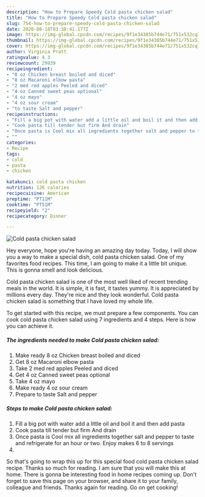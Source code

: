 ```yaml
---
description: "How to Prepare Speedy Cold pasta chicken salad"
title: "How to Prepare Speedy Cold pasta chicken salad"
slug: 754-how-to-prepare-speedy-cold-pasta-chicken-salad
date: 2020-08-18T03:38:41.177Z
image: https://img-global.cpcdn.com/recipes/9f1e34385b744e71/751x532cq70/cold-pasta-chicken-salad-recipe-main-photo.jpg
thumbnail: https://img-global.cpcdn.com/recipes/9f1e34385b744e71/751x532cq70/cold-pasta-chicken-salad-recipe-main-photo.jpg
cover: https://img-global.cpcdn.com/recipes/9f1e34385b744e71/751x532cq70/cold-pasta-chicken-salad-recipe-main-photo.jpg
author: Virginia Pratt
ratingvalue: 4.3
reviewcount: 29939
recipeingredient:
- "8 oz Chicken breast boiled and diced"
- "8 oz Macaroni elbow pasta"
- "2 med red apples Peeled and diced"
- "4 oz Canned sweet peas optional"
- "4 oz mayo"
- "4 oz sour cream"
- "to taste Salt and pepper"
recipeinstructions:
- "Fill a big pot with water add a little oil and boil it and then add pasta"
- "Cook pasta till tender but firm And drain"
- "Once pasta is Cool mix all ingredients together salt and pepper to taste and refrigerate for an hour or two. Enjoy makes 6 to 8 servings"
- ""
categories:
- Recipe
tags:
- cold
- pasta
- chicken

katakunci: cold pasta chicken 
nutrition: 126 calories
recipecuisine: American
preptime: "PT11M"
cooktime: "PT51M"
recipeyield: "2"
recipecategory: Dinner

---
```



![Cold pasta chicken salad](https://img-global.cpcdn.com/recipes/9f1e34385b744e71/751x532cq70/cold-pasta-chicken-salad-recipe-main-photo.jpg)

Hey everyone, hope you're having an amazing day today. Today, I will show you a way to make a special dish, cold pasta chicken salad. One of my favorites food recipes. This time, I am going to make it a little bit unique. This is gonna smell and look delicious.



Cold pasta chicken salad is one of the most well liked of recent trending meals in the world. It is simple, it is fast, it tastes yummy. It is appreciated by millions every day. They're nice and they look wonderful. Cold pasta chicken salad is something that I have loved my whole life.


To get started with this recipe, we must prepare a few components. You can cook cold pasta chicken salad using 7 ingredients and 4 steps. Here is how you can achieve it.

<!--inarticleads1-->

##### The ingredients needed to make Cold pasta chicken salad:

1. Make ready 8 oz Chicken breast boiled and diced
1. Get 8 oz Macaroni elbow pasta
1. Take 2 med red apples Peeled and diced
1. Get 4 oz Canned sweet peas optional
1. Take 4 oz mayo
1. Make ready 4 oz sour cream
1. Prepare to taste Salt and pepper




<!--inarticleads2-->

##### Steps to make Cold pasta chicken salad:

1. Fill a big pot with water add a little oil and boil it and then add pasta
1. Cook pasta till tender but firm And drain
1. Once pasta is Cool mix all ingredients together salt and pepper to taste and refrigerate for an hour or two. Enjoy makes 6 to 8 servings
1. 




So that's going to wrap this up for this special food cold pasta chicken salad recipe. Thanks so much for reading. I am sure that you will make this at home. There is gonna be interesting food in home recipes coming up. Don't forget to save this page on your browser, and share it to your family, colleague and friends. Thanks again for reading. Go on get cooking!
